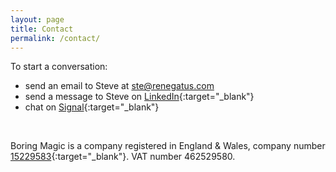 ```yaml
---
layout: page
title: Contact
permalink: /contact/
---
```


To start a conversation:

- send an email to Steve at <ste@renegatus.com>
- send a message to Steve on [LinkedIn](https://www.linkedin.com/in/stevenjmesser/){:target="_blank"}
- chat on [Signal](https://signal.me/#eu/P0kyTffXLi9Q9zoA4XPMQeR8D5Wxm0OP/2uoSEDxvIe5bspLBPFCvoSQSIlTMbIg){:target="_blank"}

<br/>

Boring Magic is a company registered in England & Wales, company number [15229583](https://find-and-update.company-information.service.gov.uk/company/15229583){:target="_blank"}. VAT number 462529580.